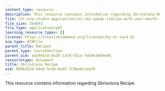 ```yaml
---
content_type: resource
description: This resource contains information regarding Sbrisolona Recipe.
file: /ol-ocw-studio-app/courses/es-s41-speak-italian-with-your-mouth-full-spring-2012/889b255d64eb5cdd6e457c9be0ccaaf8_MITES_S41S12_recipe_10.pdf
file_size: 354643
file_type: application/pdf
learning_resource_types: []
license: https://creativecommons.org/licenses/by-nc-sa/4.0/
ocw_type: OCWFile
parent_title: Recipes
parent_type: CourseSection
parent_uid: aa2443c8-8a36-13c0-d31a-fda4e1664e48
resourcetype: Document
title: Sbrisolona Recipe
uid: 889b255d-64eb-5cdd-6e45-7c9be0ccaaf8
---
```

This resource contains information regarding Sbrisolona Recipe.